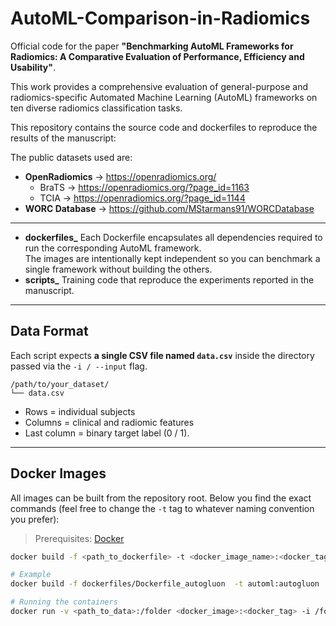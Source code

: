 # AutoML-Comparison-in-Radiomics

Official code for the paper **"Benchmarking AutoML Frameworks for Radiomics: A Comparative Evaluation of Performance, Efficiency and Usability"**.

This work provides a comprehensive evaluation of general-purpose and radiomics-specific Automated Machine Learning (AutoML) frameworks on ten diverse radiomics classification tasks.

This repository contains the source code and dockerfiles to reproduce the results of the manuscript:

The public datasets used are:

* **OpenRadiomics** → https://openradiomics.org/  
  * BraTS → https://openradiomics.org/?page_id=1163  
  * TCIA  → https://openradiomics.org/?page_id=1144
* **WORC Database** → https://github.com/MStarmans91/WORCDatabase

---

* **dockerfiles_** Each Dockerfile encapsulates all dependencies required to run the corresponding AutoML framework.  
  The images are intentionally kept independent so you can benchmark a single framework without building the others.
* **scripts_** Training code that reproduce the experiments reported in the manuscript.

---

## Data Format

Each script expects **a single CSV file named `data.csv`** inside the directory passed via the `-i / --input` flag.

```
/path/to/your_dataset/
└── data.csv
```

* Rows = individual subjects
* Columns = clinical and radiomic features
* Last column = binary target label (0 / 1).

---

##  Docker Images

All images can be built from the repository root. Below you find the exact commands (feel free to change the `-t` tag to
whatever naming convention you prefer):

> Prerequisites: [Docker](https://docs.docker.com/get-docker/)

```bash
docker build -f <path_to_dockerfile> -t <docker_image_name>:<docker_tag> .

# Example
docker build -f dockerfiles/Dockerfile_autogluon  -t automl:autogluon  .
```

```bash
# Running the containers
docker run -v <path_to_data>:/folder <docker_image>:<docker_tag> -i /folder
```
